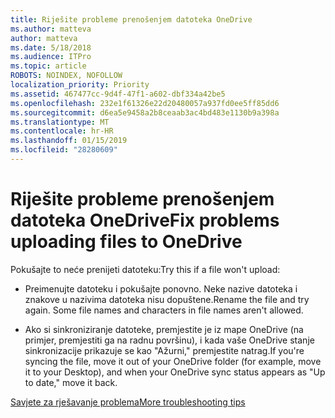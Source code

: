 ```yaml
---
title: Riješite probleme prenošenjem datoteka OneDrive
ms.author: matteva
author: matteva
ms.date: 5/18/2018
ms.audience: ITPro
ms.topic: article
ROBOTS: NOINDEX, NOFOLLOW
localization_priority: Priority
ms.assetid: 467477cc-9d4f-47f1-a602-dbf334a42be5
ms.openlocfilehash: 232e1f61326e22d20480057a937fd0ee5ff85dd6
ms.sourcegitcommit: d6ea5e9458a2b8ceaab3ac4bd483e1130b9a398a
ms.translationtype: MT
ms.contentlocale: hr-HR
ms.lasthandoff: 01/15/2019
ms.locfileid: "28280609"
---
```

# <a name="fix-problems-uploading-files-to-onedrive"></a><span data-ttu-id="f412a-102">Riješite probleme prenošenjem datoteka OneDrive</span><span class="sxs-lookup"><span data-stu-id="f412a-102">Fix problems uploading files to OneDrive</span></span>

<span data-ttu-id="f412a-103">Pokušajte to neće prenijeti datoteku:</span><span class="sxs-lookup"><span data-stu-id="f412a-103">Try this if a file won't upload:</span></span>
  
- <span data-ttu-id="f412a-p101">Preimenujte datoteku i pokušajte ponovno. Neke nazive datoteka i znakove u nazivima datoteka nisu dopuštene.</span><span class="sxs-lookup"><span data-stu-id="f412a-p101">Rename the file and try again. Some file names and characters in file names aren't allowed.</span></span> 
    
- <span data-ttu-id="f412a-106">Ako si sinkroniziranje datoteke, premjestite je iz mape OneDrive (na primjer, premjestiti ga na radnu površinu), i kada vaše OneDrive stanje sinkronizacije prikazuje se kao "Ažurni," premjestite natrag.</span><span class="sxs-lookup"><span data-stu-id="f412a-106">If you're syncing the file, move it out of your OneDrive folder (for example, move it to your Desktop), and when your OneDrive sync status appears as "Up to date," move it back.</span></span> 
    
[<span data-ttu-id="f412a-107">Savjete za rješavanje problema</span><span class="sxs-lookup"><span data-stu-id="f412a-107">More troubleshooting tips</span></span>](https://go.microsoft.com/fwlink/?linkid=873155)
  

